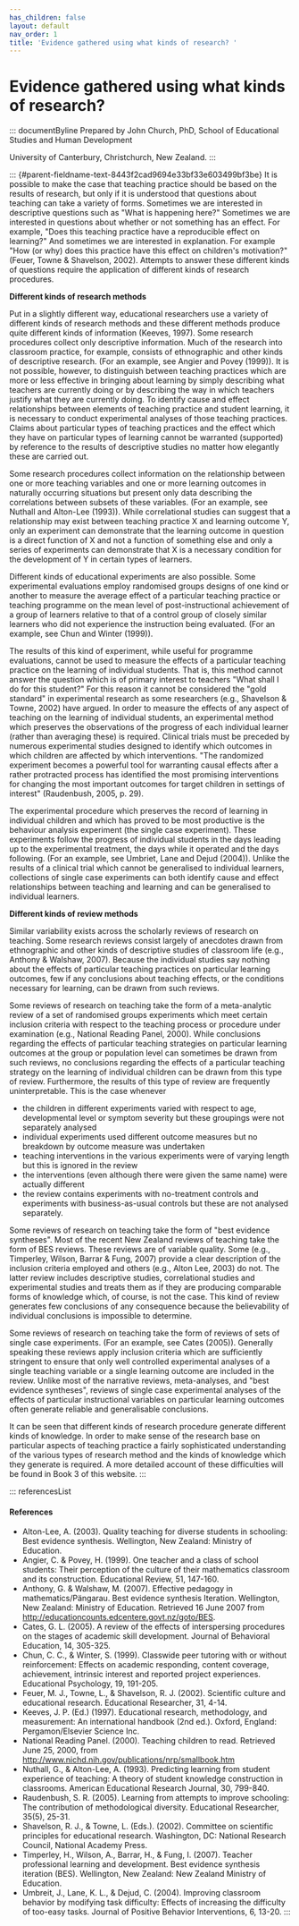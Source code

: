 ```yaml
---
has_children: false
layout: default
nav_order: 1
title: 'Evidence gathered using what kinds of research? '
---
```

# Evidence gathered using what kinds of research? 


::: documentByline
Prepared by John Church, PhD, School of Educational Studies and Human
Development

University of Canterbury, Christchurch, New Zealand.
:::

::: {#parent-fieldname-text-8443f2cad9694e33bf33e603499bf3be}
It is possible to make the case that teaching practice should be based
on the results of research, but only if it is understood that questions
about teaching can take a variety of forms. Sometimes we are interested
in descriptive questions such as "What is happening here?" Sometimes we
are interested in questions about whether or not something has an
effect. For example, "Does this teaching practice have a reproducible
effect on learning?" And sometimes we are interested in explanation. For
example "How (or why) does this practice have this effect on children's
motivation?" (Feuer, Towne & Shavelson, 2002). Attempts to answer these
different kinds of questions require the application of different kinds
of research procedures.

**Different kinds of research methods**

Put in a slightly different way, educational researchers use a variety
of different kinds of research methods and these different methods
produce quite different kinds of information (Keeves, 1997). Some
research procedures collect only descriptive information. Much of the
research into classroom practice, for example, consists of ethnographic
and other kinds of descriptive research. (For an example, see Angier and
Povey (1999)). It is not possible, however, to distinguish between
teaching practices which are more or less effective in bringing about
learning by simply describing what teachers are currently doing or by
describing the way in which teachers justify what they are currently
doing. To identify cause and effect relationships between elements of
teaching practice and student learning, it is necessary to conduct
experimental analyses of those teaching practices. Claims about
particular types of teaching practices and the effect which they have on
particular types of learning cannot be warranted (supported) by
reference to the results of descriptive studies no matter how elegantly
these are carried out.

Some research procedures collect information on the relationship between
one or more teaching variables and one or more learning outcomes in
naturally occurring situations but present only data describing the
correlations between subsets of these variables. (For an example, see
Nuthall and Alton-Lee (1993)). While correlational studies can suggest
that a relationship may exist between teaching practice X and learning
outcome Y, only an experiment can demonstrate that the learning outcome
in question is a direct function of X and not a function of something
else and only a series of experiments can demonstrate that X is a
necessary condition for the development of Y in certain types of
learners.

Different kinds of educational experiments are also possible. Some
experimental evaluations employ randomised groups designs of one kind or
another to measure the average effect of a particular teaching practice
or teaching programme on the mean level of post-instructional
achievement of a group of learners relative to that of a control group
of closely similar learners who did not experience the instruction being
evaluated. (For an example, see Chun and Winter (1999)).

The results of this kind of experiment, while useful for programme
evaluations, cannot be used to measure the effects of a particular
teaching practice on the learning of individual students. That is, this
method cannot answer the question which is of primary interest to
teachers "What shall I do for this student?" For this reason it cannot
be considered the "gold standard" in experimental research as some
researchers (e.g., Shavelson & Towne, 2002) have argued. In order to
measure the effects of any aspect of teaching on the learning of
individual students, an experimental method which preserves the
observations of the progress of each individual learner (rather than
averaging these) is required. Clinical trials must be preceded by
numerous experimental studies designed to identify which outcomes in
which children are affected by which interventions. "The randomized
experiment becomes a powerful tool for warranting causal effects after a
rather protracted process has identified the most promising
interventions for changing the most important outcomes for target
children in settings of interest" (Raudenbush, 2005, p. 29).

The experimental procedure which preserves the record of learning in
individual children and which has proved to be most productive is the
behaviour analysis experiment (the single case experiment). These
experiments follow the progress of individual students in the days
leading up to the experimental treatment, the days while it operated and
the days following. (For an example, see Umbriet, Lane and Dejud
(2004)). Unlike the results of a clinical trial which cannot be
generalised to individual learners, collections of single case
experiments can both identify cause and effect relationships between
teaching and learning and can be generalised to individual learners.

**Different kinds of review methods**

Similar variability exists across the scholarly reviews of research on
teaching. Some research reviews consist largely of anecdotes drawn from
ethnographic and other kinds of descriptive studies of classroom life
(e.g., Anthony & Walshaw, 2007). Because the individual studies say
nothing about the effects of particular teaching practices on particular
learning outcomes, few if any conclusions about teaching effects, or the
conditions necessary for learning, can be drawn from such reviews.

Some reviews of research on teaching take the form of a meta-analytic
review of a set of randomised groups experiments which meet certain
inclusion criteria with respect to the teaching process or procedure
under examination (e.g., National Reading Panel, 2000). While
conclusions regarding the effects of particular teaching strategies on
particular learning outcomes at the group or population level can
sometimes be drawn from such reviews, no conclusions regarding the
effects of a particular teaching strategy on the learning of individual
children can be drawn from this type of review. Furthermore, the results
of this type of review are frequently uninterpretable. This is the case
whenever

-   the children in different experiments varied with respect to age,
    developmental level or symptom severity but these groupings were not
    separately analysed
-   individual experiments used different outcome measures but no
    breakdown by outcome measure was undertaken
-   teaching interventions in the various experiments were of varying
    length but this is ignored in the review
-   the interventions (even although there were given the same name)
    were actually different
-   the review contains experiments with no-treatment controls and
    experiments with business-as-usual controls but these are not
    analysed separately.

Some reviews of research on teaching take the form of "best evidence
syntheses". Most of the recent New Zealand reviews of teaching take the
form of BES reviews. These reviews are of variable quality. Some (e.g.,
Timperley, Wilson, Barrar & Fung, 2007) provide a clear description of
the inclusion criteria employed and others (e.g., Alton Lee, 2003) do
not. The latter review includes descriptive studies, correlational
studies and experimental studies and treats them as if they are
producing comparable forms of knowledge which, of course, is not the
case. This kind of review generates few conclusions of any consequence
because the believability of individual conclusions is impossible to
determine.

Some reviews of research on teaching take the form of reviews of sets of
single case experiments. (For an example, see Cates (2005)). Generally
speaking these reviews apply inclusion criteria which are sufficiently
stringent to ensure that only well controlled experimental analyses of a
single teaching variable or a single learning outcome are included in
the review. Unlike most of the narrative reviews, meta-analyses, and
"best evidence syntheses", reviews of single case experimental analyses
of the effects of particular instructional variables on particular
learning outcomes often generate reliable and generalisable conclusions.

It can be seen that different kinds of research procedure generate
different kinds of knowledge. In order to make sense of the research
base on particular aspects of teaching practice a fairly sophisticated
understanding of the various types of research method and the kinds of
knowledge which they generate is required. A more detailed account of
these difficulties will be found in Book 3 of this website.
:::

::: referencesList
#### References

-   Alton-Lee, A. (2003). Quality teaching for diverse students in
    schooling: Best evidence synthesis. Wellington, New Zealand:
    Ministry of Education.
-   Angier, C. & Povey, H. (1999). One teacher and a class of school
    students: Their perception of the culture of their mathematics
    classroom and its construction. Educational Review, 51, 147-160.
-   Anthony, G. & Walshaw, M. (2007). Effective pedagogy in
    mathematics/Pängarau. Best evidence synthesis Iteration. Wellington,
    New Zealand: Ministry of Education. Retrieved 16 June 2007 from
    http://educationcounts.edcentere.govt.nz/goto/BES.
-   Cates, G. L. (2005). A review of the effects of interspersing
    procedures on the stages of academic skill development. Journal of
    Behavioral Education, 14, 305-325.
-   Chun, C. C., & Winter, S. (1999). Classwide peer tutoring with or
    without reinforcement: Effects on academic responding, content
    coverage, achievement, intrinsic interest and reported project
    experiences. Educational Psychology, 19, 191-205.
-   Feuer, M. J., Towne, L., & Shavelson, R. J. (2002). Scientific
    culture and educational research. Educational Researcher, 31, 4-14.
-   Keeves, J. P. (Ed.) (1997). Educational research, methodology, and
    measurement: An international handbook (2nd ed.). Oxford, England:
    Pergamon/Elsevier Science Inc.
-   National Reading Panel. (2000). Teaching children to read. Retrieved
    June 25, 2000, from
    http://www.nichd.nih.gov/publications/nrp/smallbook.htm
-   Nuthall, G., & Alton-Lee, A. (1993). Predicting learning from
    student experience of teaching: A theory of student knowledge
    construction in classrooms. American Educational Research Journal,
    30, 799-840.
-   Raudenbush, S. R. (2005). Learning from attempts to improve
    schooling: The contribution of methodological diversity. Educational
    Researcher, 35(5), 25-31.
-   Shavelson, R. J., & Towne, L. (Eds.). (2002). Committee on
    scientific principles for educational research. Washington, DC:
    National Research Council, National Academy Press.
-   Timperley, H., Wilson, A., Barrar, H., & Fung, I. (2007). Teacher
    professional learning and development. Best evidence synthesis
    iteration (BES). Wellington, New Zealand: New Zealand Ministry of
    Education.
-   Umbreit, J., Lane, K. L., & Dejud, C. (2004). Improving classroom
    behavior by modifying task difficulty: Effects of increasing the
    difficulty of too-easy tasks. Journal of Positive Behavior
    Interventions, 6, 13-20.
:::
